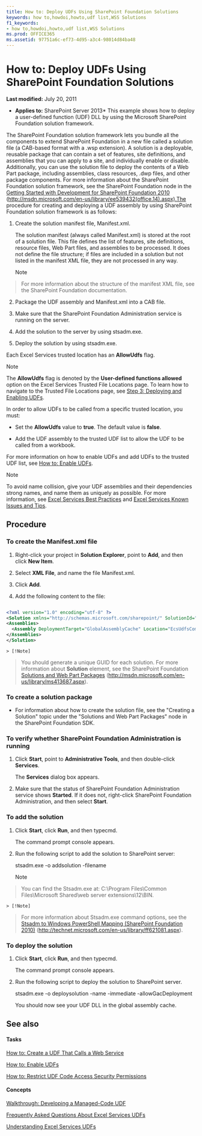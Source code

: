 ```yaml
---
title: How to: Deploy UDFs Using SharePoint Foundation Solutions
keywords: how to,howdoi,howto,udf list,WSS Solutions
f1_keywords:
- how to,howdoi,howto,udf list,WSS Solutions
ms.prod: OFFICE365
ms.assetid: 97751a6c-ef73-4d95-a3c4-98014d84ba48
---
```



# How to: Deploy UDFs Using SharePoint Foundation Solutions

 **Last modified:** July 20, 2011
  
    
    

 * **Applies to:** SharePoint Server 2013* 
This example shows how to deploy a user-defined function (UDF) DLL by using the Microsoft SharePoint Foundation solution framework. 
  
    
    

The SharePoint Foundation solution framework lets you bundle all the components to extend SharePoint Foundation in a new file called a solution file (a CAB-based format with a .wsp extension). A solution is a deployable, reusable package that can contain a set of features, site definitions, and assemblies that you can apply to a site, and individually enable or disable. Additionally, you can use the solution file to deploy the contents of a Web Part package, including assemblies, class resources, .dwp files, and other package components. For more information about the SharePoint Foundation solution framework, see the SharePoint Foundation node in the  [Getting Started with Development for SharePoint Foundation 2010](http://msdn.microsoft.com/library/ef1187aa-e007-4490-8191-db36a50b3ae4%28Office.15%29.aspx) (http://msdn.microsoft.com/en-us/library/ee539432(office.14).aspx).The procedure for creating and deploying a UDF assembly by using SharePoint Foundation solution framework is as follows: 
1. Create the solution manifest file, Manifest.xml. 
    
    The solution manifest (always called Manifest.xml) is stored at the root of a solution file. This file defines the list of features, site definitions, resource files, Web Part files, and assemblies to be processed. It does not define the file structure; if files are included in a solution but not listed in the manifest XML file, they are not processed in any way. 
    
    > [!Note]  
> For more information about the structure of the manifest XML file, see the SharePoint Foundation documentation. 
2. Package the UDF assembly and Manifest.xml into a CAB file. 
    
  
3. Make sure that the SharePoint Foundation Administration service is running on the server. 
    
  
4. Add the solution to the server by using stsadm.exe. 
    
  
5. Deploy the solution by using stsadm.exe. 
    
  
Each Excel Services trusted location has an  **AllowUdfs** flag.
> [!Note]  
> The  **AllowUdfs** flag is denoted by the **User-defined functions allowed** option on the Excel Services Trusted File Locations page. To learn how to navigate to the Trusted File Locations page, see [Step 3: Deploying and Enabling UDFs](step-3-deploying-and-enabling-udfs.md). 
  
    
    

In order to allow UDFs to be called from a specific trusted location, you must: 
- Set the  **AllowUdfs** value to **true**. The default value is  **false**. 
    
  
- Add the UDF assembly to the trusted UDF list to allow the UDF to be called from a workbook. 
    
  
For more information on how to enable UDFs and add UDFs to the trusted UDF list, see  [How to: Enable UDFs](how-to-enable-udfs.md). 
> [!Note]  
> To avoid name collision, give your UDF assemblies and their dependencies strong names, and name them as uniquely as possible. For more information, see  [Excel Services Best Practices](excel-services-best-practices.md) and [Excel Services Known Issues and Tips](excel-services-known-issues-and-tips.md). 
  
    
    


## Procedure


### To create the Manifest.xml file


1. Right-click your project in  **Solution Explorer**, point to  **Add**, and then click  **New Item**. 
    
  
2. Select  **XML File**, and name the file Manifest.xml. 
    
  
3. Click  **Add**. 
    
  
4. Add the following content to the file: 
    
  ```XML
  
<?xml version="1.0" encoding="utf-8" ?>
<Solution xmlns="http://schemas.microsoft.com/sharepoint/" SolutionId="{57568687-2CC0-45bf-B66A-2D50D57108CA}" DeploymentServerType="ApplicationServer">
  <Assemblies>
    <Assembly DeploymentTarget="GlobalAssemblyCache" Location="EcsUdfsCommonSet.dll"/>
  </Assemblies>
</Solution>
  ```


    > [!Note]  
> You should generate a unique GUID for each solution. For more information about  **Solution** element, see the SharePoint Foundation [Solutions and Web Part Packages](http://msdn.microsoft.com/library/a145a5eb-fbb6-4328-b5b3-96bf5ce89a19%28Office.15%29.aspx) (http://msdn.microsoft.com/en-us/library/ms413687.aspx).

### To create a solution package


- For information about how to create the solution file, see the "Creating a Solution" topic under the "Solutions and Web Part Packages" node in the SharePoint Foundation SDK. 
    
  

### To verify whether SharePoint Foundation Administration is running


1. Click  **Start**, point to  **Administrative Tools**, and then double-click  **Services**. 
    
    The  **Services** dialog box appears.
    
  
2. Make sure that the status of SharePoint Foundation Administration service shows  **Started**. If it does not, right-click SharePoint Foundation Administration, and then select  **Start**. 
    
  

### To add the solution


1. Click  **Start**, click **Run**, and then typecmd. 
    
    The command prompt console appears. 
    
  
2. Run the following script to add the solution to SharePoint server: 
    
    stsadm.exe -o addsolution -filename <pathtoCAB>
    
    > [!Note]  
> You can find the Stsadm.exe at: 
> C:\\Program Files\\Common Files\\Microsoft Shared\\web server extensions\\12\\BIN. 

    > [!Note]  
> For more information about Stsadm.exe command options, see the  [Stsadm to Windows PowerShell Mapping (SharePoint Foundation 2010)](http://technet.microsoft.com/en-us/library/ff621081.aspx) (http://technet.microsoft.com/en-us/library/ff621081.aspx).

  
    
    

### To deploy the solution


1. Click  **Start**, click **Run**, and then typecmd. 
    
    The command prompt console appears. 
    
  
2. Run the following script to deploy the solution to SharePoint server. 
    
    stsadm.exe -o deploysolution -name <filename of the CAB> -immediate -allowGacDeployment
    
    You should now see your UDF DLL in the global assembly cache. 
    
  

## See also


#### Tasks


  
    
    
 [How to: Create a UDF That Calls a Web Service](how-to-create-a-udf-that-calls-a-web-service.md)
  
    
    
 [How to: Enable UDFs](how-to-enable-udfs.md)
  
    
    
 [How to: Restrict UDF Code Access Security Permissions](how-to-restrict-udf-code-access-security-permissions.md)
#### Concepts


  
    
    
 [Walkthrough: Developing a Managed-Code UDF](walkthrough-developing-a-managed-code-udf.md)
  
    
    
 [Frequently Asked Questions About Excel Services UDFs](frequently-asked-questions-about-excel-services-udfs.md)
  
    
    
 [Understanding Excel Services UDFs](understanding-excel-services-udfs.md)

